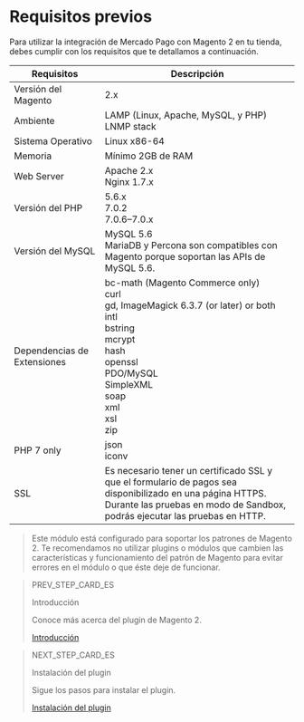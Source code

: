 # Requisitos previos

Para utilizar la integración de Mercado Pago con Magento 2 en tu tienda, debes cumplir con los requisitos que te detallamos a continuación.

| Requisitos | Descripción |
| --- | --- |
| Versión del Magento | 2.x |
| Ambiente | LAMP (Linux, Apache, MySQL, y PHP)<br/>LNMP stack |
| Sistema Operativo | Linux x86-64 |
| Memoria | Mínimo 2GB de RAM |
| Web Server | Apache 2.x<br/>Nginx 1.7.x |
| Versión del PHP | 5.6.x<br/>7.0.2<br/>7.0.6–7.0.x<br/> |
| Versión del MySQL | MySQL 5.6<br/>MariaDB y Percona son compatibles con Magento porque soportan las APIs de MySQL 5.6. |
| Dependencias de Extensiones | bc-math (Magento Commerce only)<br/>curl<br/>gd, ImageMagick 6.3.7 (or later) or both<br/>intl<br/>bstring<br/>mcrypt<br/>hash<br/>openssl<br/>PDO/MySQL<br/>SimpleXML<br/>soap<br/>xml<br/>xsl<br/>zip<br/> |
| PHP 7 only | json<br/>iconv |
| SSL | Es necesario tener un certificado SSL y que el formulario de pagos sea disponibilizado en una página HTTPS.<br/>Durante las pruebas en modo de Sandbox, podrás ejecutar las pruebas en HTTP. |

> Este módulo está configurado para soportar los patrones de Magento 2. Te recomendamos no utilizar plugins o módulos que cambien las características y funcionamiento del patrón de Magento para evitar errores en el módulo o que éste deje de funcionar. 

> PREV_STEP_CARD_ES
>
> Introducción
>
> Conoce más acerca del plugin de Magento 2.
>
> [Introducción](https://www.mercadopago[FAKER][URL][DOMAIN]/developers/es/guides/plugins/magento-two/introduction)

> NEXT_STEP_CARD_ES
>
> Instalación del plugin
>
> Sigue los pasos para instalar el plugin.
>
> [Instalación del plugin](https://www.mercadopago[FAKER][URL][DOMAIN]/developers/es/guides/plugins/magento-two/instalation)